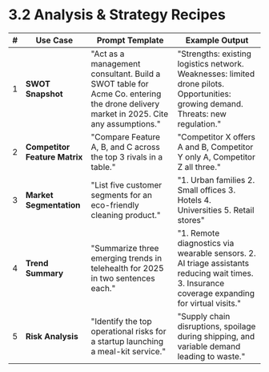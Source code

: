 # 3.2 Analysis & Strategy Recipes

| # | Use Case | Prompt Template | Example Output |
| - | -------- | --------------- | -------------- |
| 1 | **SWOT Snapshot** | "Act as a management consultant. Build a SWOT table for Acme Co. entering the drone delivery market in 2025. Cite any assumptions." | "Strengths: existing logistics network. Weaknesses: limited drone pilots. Opportunities: growing demand. Threats: new regulation." |
| 2 | **Competitor Feature Matrix** | "Compare Feature A, B, and C across the top 3 rivals in a table." | "Competitor X offers A and B, Competitor Y only A, Competitor Z all three." |
| 3 | **Market Segmentation** | "List five customer segments for an eco-friendly cleaning product." | "1. Urban families 2. Small offices 3. Hotels 4. Universities 5. Retail stores" |
| 4 | **Trend Summary** | "Summarize three emerging trends in telehealth for 2025 in two sentences each." | "1. Remote diagnostics via wearable sensors. 2. AI triage assistants reducing wait times. 3. Insurance coverage expanding for virtual visits." |
| 5 | **Risk Analysis** | "Identify the top operational risks for a startup launching a meal-kit service." | "Supply chain disruptions, spoilage during shipping, and variable demand leading to waste." |
